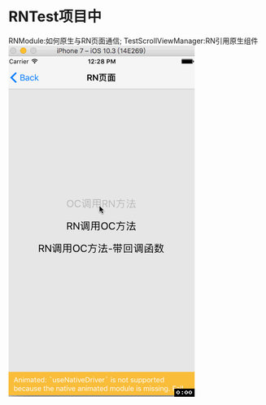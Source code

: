 # RNTest项目中
RNModule:如何原生与RN页面通信;
TestScrollViewManager:RN引用原生组件
![项目演示](https://github.com/leeshuangai/RNBridge/blob/master/RNTest%E6%BC%94%E7%A4%BA.gif)
